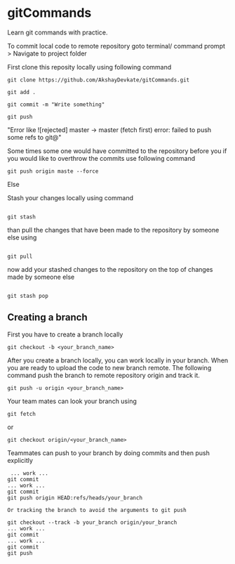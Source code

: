 # gitCommands

Learn git commands with practice. 

To commit local code to remote repository 
 goto terminal/ command prompt > Navigate to project folder 
 
 First clone this reposity locally using following command 
 
 ```
 git clone https://github.com/AkshayDevkate/gitCommands.git
 
 git add .
 
 git commit -m "Write something"
 
 git push 
 ```
 
 "Error like
 ![rejected] master -> master (fetch first)
 error: failed to push some refs to git@"
 
 Some times some one would have committed to the repository before you if you would like to overthrow the commits use following command 
 
 ```
 git push origin maste --force 
 
 ```
 
 Else 
 
 Stash your changes locally using command 
 ```
 
 git stash
 ```
 
 than pull the changes that have been made to the repository by someone else using 
 ```
 
 git pull 
 ```
 
 now add your stashed changes to the repository on the top of changes made by someone else 
 ```
 
 git stash pop 
 ```
 
 ## Creating a branch 
 
 First you have to create a branch locally 
 
 ```
 git checkout -b <your_branch_name>
 ```
 
 After you create a branch locally, you can work locally in your branch. When you are ready to upload the code to new branch remote. The following command push the branch to remote repository origin and track it.
 
 ```
 git push -u origin <your_branch_name>
 ```
 
 Your team mates can look your branch using 
 
 ```
 git fetch
 ```
 or
 ```
 git checkout origin/<your_branch_name>
 ```
 
 
 Teammates can push to your branch by doing commits and then push explicitly
 
``` 
 ... work ...
git commit
... work ...
git commit
git push origin HEAD:refs/heads/your_branch

Or tracking the branch to avoid the arguments to git push

git checkout --track -b your_branch origin/your_branch
... work ...
git commit
... work ...
git commit
git push
 
```
